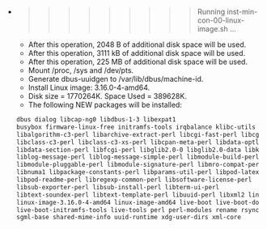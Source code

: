 * >>>>>>>>> Running inst-min-con-00-linux-image.sh ...
  * After this operation, 2048 B of additional disk space will be used.
  * After this operation, 3111 kB of additional disk space will be used.
  * After this operation, 225 MB of additional disk space will be used.
  * Mount /proc, /sys and /dev/pts.
  * Generate dbus-uuidgen to /var/lib/dbus/machine-id.
  * Install Linux image: 3.16.0-4-amd64.
  * Disk size = 1770264K. Space Used = 389628K.
  * The following NEW packages will be installed:
  ```bash
  dbus dialog libcap-ng0 libdbus-1-3 libexpat1
  busybox firmware-linux-free initramfs-tools irqbalance klibc-utils
  libalgorithm-c3-perl libarchive-extract-perl libcgi-fast-perl libcgi-pm-perl
  libclass-c3-perl libclass-c3-xs-perl libcpan-meta-perl libdata-optlist-perl
  libdata-section-perl libfcgi-perl libglib2.0-0 libglib2.0-data libklibc
  liblog-message-perl liblog-message-simple-perl libmodule-build-perl
  libmodule-pluggable-perl libmodule-signature-perl libmro-compat-perl
  libnuma1 libpackage-constants-perl libparams-util-perl libpod-latex-perl
  libpod-readme-perl libregexp-common-perl libsoftware-license-perl
  libsub-exporter-perl libsub-install-perl libterm-ui-perl
  libtext-soundex-perl libtext-template-perl libuuid-perl libxml2 linux-base
  linux-image-3.16.0-4-amd64 linux-image-amd64 live-boot live-boot-doc
  live-boot-initramfs-tools live-tools perl perl-modules rename rsync
  sgml-base shared-mime-info uuid-runtime xdg-user-dirs xml-core
  ```

